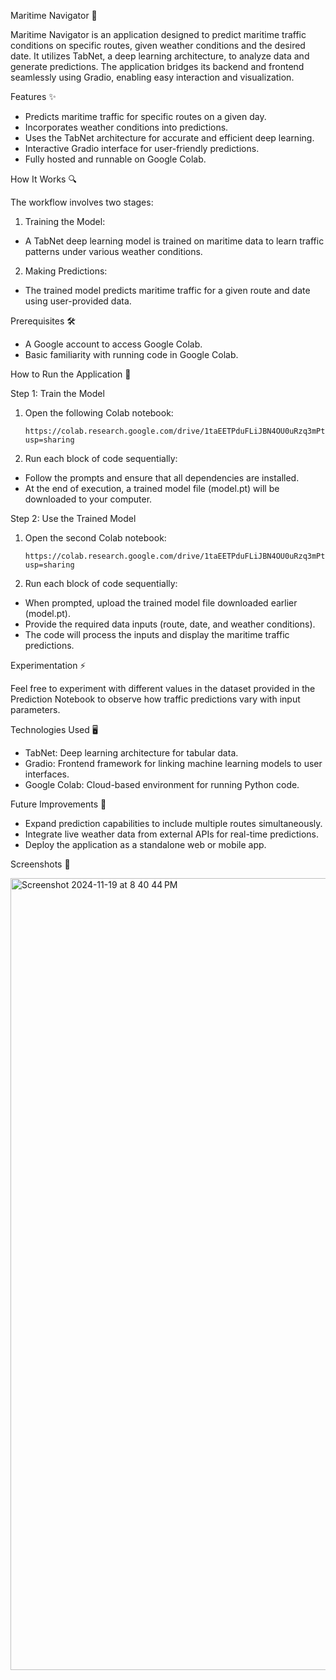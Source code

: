 Maritime Navigator 🚢

Maritime Navigator is an application designed to predict maritime traffic conditions on specific routes, given weather conditions and the desired date. It utilizes TabNet, a deep learning architecture, to analyze data and generate predictions. The application bridges its backend and frontend seamlessly using Gradio, enabling easy interaction and visualization.

Features ✨

-	Predicts maritime traffic for specific routes on a given day.
-	Incorporates weather conditions into predictions.
- 	Uses the TabNet architecture for accurate and efficient deep learning.
-	Interactive Gradio interface for user-friendly predictions.
-	Fully hosted and runnable on Google Colab.

How It Works 🔍

The workflow involves two stages:

1.	Training the Model:
-	A TabNet deep learning model is trained on maritime data to learn traffic patterns under various weather conditions.
2.	Making Predictions:
-	The trained model predicts maritime traffic for a given route and date using user-provided data.

Prerequisites 🛠️

-	A Google account to access Google Colab.
-	Basic familiarity with running code in Google Colab.

How to Run the Application 🚀

Step 1: Train the Model

1.	Open the following Colab notebook:

		https://colab.research.google.com/drive/1taEETPduFLiJBN4OU0uRzq3mPtxl6J7D?usp=sharing

2.	Run each block of code sequentially:
-	Follow the prompts and ensure that all dependencies are installed.
-	At the end of execution, a trained model file (model.pt) will be downloaded to your computer.

Step 2: Use the Trained Model

1.	Open the second Colab notebook:
 
		https://colab.research.google.com/drive/1taEETPduFLiJBN4OU0uRzq3mPtxl6J7D?usp=sharing

2.	Run each block of code sequentially:
-	When prompted, upload the trained model file downloaded earlier (model.pt).
-	Provide the required data inputs (route, date, and weather conditions).
-	The code will process the inputs and display the maritime traffic predictions.

Experimentation ⚡

Feel free to experiment with different values in the dataset provided in the Prediction Notebook to observe how traffic predictions vary with input parameters.

Technologies Used 🖥️

-	TabNet: Deep learning architecture for tabular data.
-	Gradio: Frontend framework for linking machine learning models to user interfaces.
-	Google Colab: Cloud-based environment for running Python code.

Future Improvements 🚀

-	Expand prediction capabilities to include multiple routes simultaneously.
-	Integrate live weather data from external APIs for real-time predictions.
-	Deploy the application as a standalone web or mobile app.

Screenshots 📸

<img width="1267" alt="Screenshot 2024-11-19 at 8 40 44 PM" src="https://github.com/user-attachments/assets/49c1b6a4-e104-424a-a447-87063f0fff01">

